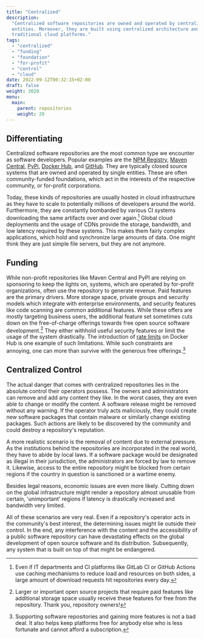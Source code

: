 ```yaml
---
title: "Centralized"
description:
  "Centralized software repositories are owned and operated by centralized
  entities. Moreover, they are built using centralized architecture and run on
  traditional cloud platforms."
tags:
  - "centralized"
  - "funding"
  - "foundation"
  - "for-profit"
  - "control"
  - "cloud"
date: 2022-09-12T00:32:15+02:00
draft: false
weight: 3020
menu:
  main:
    parent: repositories
    weight: 20
---
```


## Differentiating

Centralized software repositories are the most common type we encounter as
software developers. Popular examples are the
[NPM Registry](https://www.npmjs.com/ "NPM Registry"),
[Maven Central](https://search.maven.org/ "Maven Central"),
[PyPi](https://pypi.org/ "Python Package Index"),
[Docker Hub](https://hub.docker.com/ "Docker Hub"), and
[GitHub](https://github.com/ "GitHub"). They are typically closed source systems
that are owned and operated by single entities. These are often community-funded
foundations, which act in the interests of the respective community, or
for-profit corporations.

Today, these kinds of repositories are usually hosted in cloud infrastructure as
they have to scale to potentially millions of developers around the world.
Furthermore, they are constantly bombarded by various CI systems downloading the
same artifacts over and over again.[^again] Global cloud deployments and the
usage of CDNs provide the storage, bandwidth, and low latency required by these
systems. This makes them fairly complex applications, which hold and synchronize
large amounts of data. One might think they are just simple file servers, but
they are not anymore.

[^again]:
    Even if IT departments and CI platforms like GitLab CI or GitHub Actions use
    caching mechanisms to reduce load and resources on both sides, a large
    amount of download requests hit repositories every day.

## Funding

While non-profit repositories like Maven Central and PyPI are relying on
sponsoring to keep the lights on, systems, which are operated by for-profit
organizations, often use the repository to generate revenue. Paid features are
the primary drivers. More storage space, private groups and security models
which integrate with enterprise environments, and security features like code
scanning are common additional features. While these offers are mostly targeting
business users, the additional feature set sometimes cuts down on the
free-of-charge offerings towards free open source software development.[^foss]
They either withhold useful security features or limit the usage of the system
drastically. The introduction of
[rate limits](https://www.docker.com/blog/what-you-need-to-know-about-upcoming-docker-hub-rate-limiting/ "Rate Limit Introduction")
on Docker Hub is one example of such limitations. While such constraints are
annoying, one can more than survive with the generous free offerings.[^support]

[^foss]:
    Larger or important open source projects that require paid features like
    additional storage space usually receive these features for free from the
    repository. Thank you, repository owners!

[^support]:
    Supporting software repositories and gaining more features is not a bad
    deal. It also helps keep platforms free for anybody else who is less
    fortunate and cannot afford a subscription.

## Centralized Control

The actual danger that comes with centralized repositories lies in the absolute
control their operators possess. The owners and administrators can remove and
add any content they like. In the worst cases, they are even able to change or
modify the content. A software release might be removed without any warning. If
the operator truly acts maliciously, they could create new software packages
that contain malware or similarly change existing packages. Such actions are
likely to be discovered by the community and could destroy a repository's
reputation.

A more realistic scenario is the removal of content due to external pressure. As
the institutions behind the repositories are incorporated in the real world,
they have to abide by local laws. If a software package would be designated as
illegal in their jurisdiction, the administrators are forced by law to remove
it. Likewise, access to the entire repository might be blocked from certain
regions if the country in question is sanctioned or a wartime enemy.

Besides legal reasons, economic issues are even more likely. Cutting down on the
global infrastructure might render a repository almost unusable from certain,
'unimportant' regions if latency is drastically increased and bandwidth very
limited.

All of these scenarios are very real. Even if a repository's operator acts in
the community's best interest, the determining issues might lie outside their
control. In the end, any interference with the content and the accessibility of
a public software repository can have devastating effects on the global
development of open source software and its distribution. Subsequently, any
system that is built on top of that might be endangered.